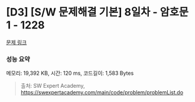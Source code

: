 # [D3] [S/W 문제해결 기본] 8일차 - 암호문1 - 1228 

[문제 링크](https://swexpertacademy.com/main/code/problem/problemDetail.do?contestProbId=AV14w-rKAHACFAYD) 

### 성능 요약

메모리: 19,392 KB, 시간: 120 ms, 코드길이: 1,583 Bytes



> 출처: SW Expert Academy, https://swexpertacademy.com/main/code/problem/problemList.do